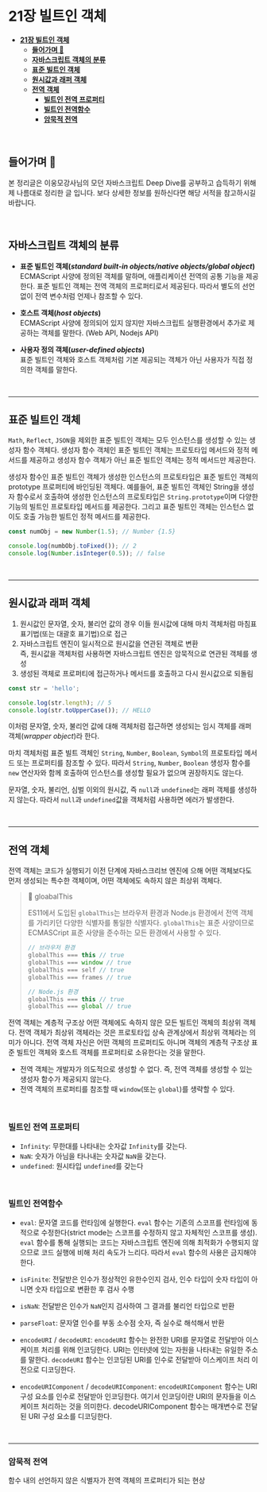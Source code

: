 # **21장 빌트인 객체**

- [**21장 빌트인 객체**](#21장-빌트인-객체)
  - [**들어가며 🎈**](#들어가며-)
  - [**자바스크립트 객체의 분류**](#자바스크립트-객체의-분류)
  - [**표준 빌트인 객체**](#표준-빌트인-객체)
  - [**원시값과 래퍼 객체**](#원시값과-래퍼-객체)
  - [**전역 객체**](#전역-객체)
    - [**빌트인 전역 프로퍼티**](#빌트인-전역-프로퍼티)
    - [**빌트인 전역함수**](#빌트인-전역함수)
    - [**암묵적 전역**](#암묵적-전역)

<br>

## **들어가며 🎈**

본 정리글은 이웅모강사님의 모던 자바스크립트 Deep Dive를 공부하고 습득하기 위해 제 나름대로 정리한 글 입니다. 보다 상세한 정보를 원하신다면 해당 서적을 참고하시길 바랍니다.

<br>

## **자바스크립트 객체의 분류**

- **표준 빌트인 객체(_standard built-in objects/native objects/global object_)**   
  ECMAScript 사양에 정의된 객체를 말하며, 애플리케이션 전역의 공통 기능을 제공한다. 표준 빌트인 객체는 전역 객체의 프로퍼티로서 제공된다. 따라서 별도의 선언 없이 전역 변수처럼 언제나 참조할 수 있다.

- **호스트 객체(_host objects_)**   
  ECMAScript 사양에 정의되어 있지 않지만 자바스크립트 실행환경에서 추가로 제공하는 객체를 말한다. (Web API, Nodejs API) 

- **사용자 정의 객체(_user-defined objects_)**   
  표준 빌트인 객체와 호스트 객체처럼 기본 제공되는 객체가 아닌 사용자가 직접 정의한 객체를 말한다.

<br>

---

## **표준 빌트인 객체**

`Math`, `Reflect`, `JSON`을 제외한 표준 빌트인 객체는 모두 인스턴스를 생성할 수 있는 생성자 함수 객체다. 생성자 함수 객체인 표준 빌트인 객체는 프로토타입 메서드와 정적 메서드를 제공하고 생성자 함수 객체가 아닌 표준 빌트인 객체는 정적 메서드만 제공한다.

생성자 함수인 표준 빌트인 객체가 생성한 인스턴스의 프로토타입은 표준 빌트인 객체의 prototype 프로퍼티에 바인딩된 객체다.
예를들어, 표준 빌트인 객체인 String을 생성자 함수로서 호출하여 생성한 인스턴스의 프로토타입은 `String.prototype`이며 다양한 기능의 빌트인 프로토타입 메서드를 제공한다. 그리고 표준 빌트인 객체는 인스턴스 없이도 호출 가능한 빌트인 정적 메서드를 제공한다.

```javascript
const numObj = new Number(1.5); // Number {1.5}

console.log(numbObj.toFixed()); // 2
console.log(Number.isInteger(0.5)); // false
```
<br>

---

## **원시값과 래퍼 객체**

1. 원시값인 문자열, 숫자, 불리언 값의 경우 이들 원시값에 대해 마치 객체처럼 마침표 표기법(또는 대괄호 표기법)으로 접근
2. 자바스크립트 엔진이 일시적으로 원시값을 연관된 객체로 변환   
   즉, 원시값을 객체처럼 사용하면 자바스크립트 엔진은 암묵적으로 연관된 객체를 생성
3. 생성된 객체로 프로퍼티에 접근하거나 메서드를 호출하고 다시 원시값으로 되돌림

```javascript
const str = 'hello';

console.log(str.length); // 5
console.log(str.toUpperCase()); // HELLO
```
이처럼 문자열, 숫자, 불리언 값에 대해 객체처럼 접근하면 생성되는 임시 객체를 래퍼 객체(_wrapper object_)라 한다.

마치 객체처럼 표준 빌트 객체인 `String`, `Number`, `Boolean`, `Symbol`의 프로토타입 메서드 또는 프로퍼티를 참조할 수 있다. 따라서 `String`, `Number`, `Boolean` 생성자 함수를 `new` 연산자와 함께 호출하여 인스턴스를 생성할 필요가 없으며 권장하지도 않는다.

문자열, 숫자, 불리언, 심벌 이외의 원시값, 즉 `null`과 `undefined`는 래퍼 객체를 생성하지 않는다. 따라서 `null`과 `undefined`값을 객체처럼 사용하면 에러가 발생한다.

<br>

---

## **전역 객체**

전역 객체는 코드가 실행되기 이전 단계에 자바스크리브 엔진에 으해 어떤 객체보다도 먼저 생성되는 특수한 객체이며, 어떤 객체에도 속하지 않은 최상위 객체다.

> 📄 gloabalThis
>
> ES11에서 도입된 `globalThis`는 브라우저 환경과 Node.js 환경에서 전역 객체를 가리키던 다양한 식별자를 통일한 식별자다. `globalThis`는 표준 사양이므로 ECMASCript 표준 사양을 준수하는 모든 환경에서 사용할 수 있다.
> ```javascript
> // 브라우저 환경
> globalThis === this // true
> globalThis === window // true
> globalThis === self // true
> globalThis === frames // true
>
> // Node.js 환경
> globalThis === this // true
> globalThis === global // true

전역 객체는 계층적 구조상 어떤 객체에도 속하지 않은 모든 빌트인 객체의 최상위 객체다. 전역 객체가 최상위 객체라는 것은 프로토타입 상속 관계상에서 최상위 객체라는 의미가 아니다. 전역 객체 자신은 어떤 객체의 프로퍼티도 아니며 객체의 계층적 구조상 표준 빌트인 객체와 호스트 객체를 프로퍼티로 소유한다는 것을 말한다.

- 전역 객체는 개발자가 의도적으로 생성할 수 없다. 즉, 전역 객체를 생성할 수 있는 생성자 함수가 제공되지 않는다.
- 전역 객체의 프로퍼티를 참조할 때 `window`(또는 `global`)를 생략할 수 있다.

<br>

### **빌트인 전역 프로퍼티**
- `Infinity`: 무한대를 나타내는 숫자값 `Infinity`를 갖는다.
- `NaN`: 숫자가 아님을 타나내는 숫자값 `NaN`을 갖는다.
- `undefined`: 원시타입 `undefined`를 갖는다

<br>

### **빌트인 전역함수**
- `eval`: 문자열 코드를 런타임에 실행한다. `eval` 함수는 기존의 스코프를 런타임에 동적으로 수정한다(strict mode는 스코프를 수정하지 않고 자체적인 스코프를 생성). `eval` 함수를 통해 실행되는 코드는 자바스크립트 엔진에 의해 최적화가 수행되지 않으므로 코드 실행에 비해 처리 속도가 느리다. 따라서 `eval` 함수의 사용은 금지해야 한다.

- `isFinite`: 전달받은 인수가 정상적인 유한수인지 검사, 인수 타입이 숫자 타입이 아니면 숫자 타입으로 변환한 후 검사 수행

- `isNaN`: 전달받은 인수가 `NaN`인지 검사하여 그 결과를 불리언 타입으로 반환

- `parseFloat`: 문자열 인수를 부동 소수점 숫자, 즉 실수로 해석해서 반환

- `encodeURI` / `decodeURI`: `encodeURI` 함수는 완전한 URI를 문자열로 전달받아 이스케이프 처리를 위해 인코딩한다. URI는 인터넷에 있는 자원을 나타내는 유일한 주소를 말한다. `decodeURI` 함수는 인코딩된 URI를 인수로 전달받아 이스케이프 처리 이전으로 디코딩한다.

- `encodeURIComponent` / `decodeURIComponent`: `encodeURIComponent` 함수는 URI 구성 요소를 인수로 전달받아 인코딩한다. 여기서 인코딩이란 URI의 문자들을 이스케이프 처리하는 것을 의미한다. decodeURIComponent 함수는 매개변수로 전달된 URI 구성 요소를 디코딩한다. 

<br>

---

### **암묵적 전역**

함수 내의 선언하지 않은 식별자가 전역 객체의 프로퍼티가 되는 현상

